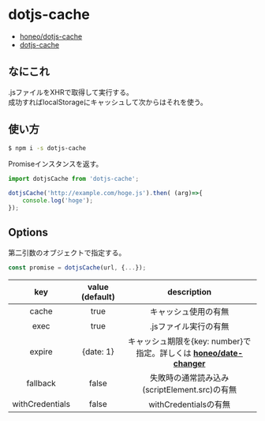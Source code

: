 # dotjs-cache
* [honeo/dotjs-cache](https://github.com/honeo/dotjs-cache)  
* [dotjs-cache](https://www.npmjs.com/package/dotjs-cache)

## なにこれ
.jsファイルをXHRで取得して実行する。  
成功すればlocalStorageにキャッシュして次からはそれを使う。

## 使い方
```sh
$ npm i -s dotjs-cache
```

Promiseインスタンスを返す。
```js
import dotjsCache from 'dotjs-cache';

dotjsCache('http://example.com/hoge.js').then( (arg)=>{
	console.log('hoge');
});
```

## Options
第二引数のオブジェクトで指定する。
```js
const promise = dotjsCache(url, {...});
```

| key	| value (default) | description |
|:---------:|:--------:| :----------:|
|	cache	| true   | キャッシュ使用の有無        				|
|	exec	| true | .jsファイル実行の有無						 |
|	expire	| {date: 1}| キャッシュ期限を{key: number}で指定。詳しくは __[honeo/date-changer](https://github.com/honeo/date-changer#option)__|
| fallback	| false | 失敗時の通常読み込み(scriptElement.src)の有無|
|withCredentials| false | withCredentialsの有無|
